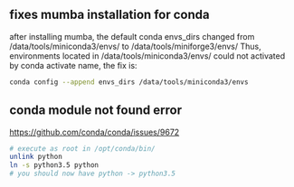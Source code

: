 ## fixes mumba installation for conda
after installing mumba, the default conda envs_dirs changed from /data/tools/miniconda3/envs/ to /data/tools/miniforge3/envs/
Thus, environments located in /data/tools/miniconda3/envs/ could not activated by conda activate name, the fix is:
```bash
conda config --append envs_dirs /data/tools/miniconda3/envs
```
## conda module not found error
https://github.com/conda/conda/issues/9672
```bash
# execute as root in /opt/conda/bin/
unlink python
ln -s python3.5 python
# you should now have python -> python3.5 
```
